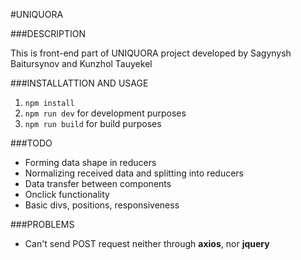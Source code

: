 #UNIQUORA

###DESCRIPTION

This is front-end part of UNIQUORA project developed by Sagynysh Baitursynov and Kunzhol Tauyekel

###INSTALLATTION AND USAGE

1. `npm install`
2. `npm run dev` for development purposes
3. `npm run build` for build purposes

###TODO
* Forming data shape in reducers
* Normalizing received data and splitting into reducers
* Data transfer between components
* Onclick functionality
* Basic divs, positions, responsiveness

###PROBLEMS
* Can't send POST request neither through **axios**, nor **jquery**

